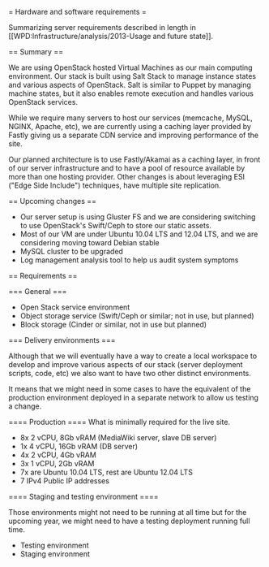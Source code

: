 = Hardware and software requirements =

Summarizing server requirements described in length in [[WPD:Infrastructure/analysis/2013-Usage and future state]].

== Summary ==

We are using OpenStack hosted Virtual Machines as our main computing environment. Our stack is built using Salt Stack to manage instance states and various aspects of OpenStack. Salt is similar to Puppet by managing machine states, but it also enables remote execution and handles various OpenStack services. 

While we require many servers to host our services (memcache, MySQL, NGINX, Apache, etc), we are currently using a caching layer provided by Fastly  giving us a separate CDN service and improving performance of the site.

Our planned architecture is to use Fastly/Akamai as a caching layer,  in front of our server infrastructure and to have a pool of resource available by more than one hosting provider. Other changes is about leveraging ESI ("Edge Side Include") techniques, have multiple site replication.

== Upcoming changes ==

* Our server setup is using Gluster FS and we are considering switching to use OpenStack's Swift/Ceph to store our static assets.
* Most of our VM are under Ubuntu 10.04 LTS and 12.04 LTS, and we are considering moving toward Debian stable
* MySQL cluster to be upgraded
* Log management analysis tool to help us audit system symptoms


== Requirements ==

=== General ===

* Open Stack service environment
* Object storage service (Swift/Ceph or similar; not in use, but planned)
* Block storage (Cinder or similar, not in use but planned)

=== Delivery environments ===

Although that we will eventually have a way to create a local workspace to develop and improve various aspects of our stack (server deployment scripts, code, etc) we also want to have two other distinct environments.

It means that we might need in some cases to have the equivalent of the production environment deployed in a separate network to allow us testing a change.

==== Production ====
What is minimally required for the live site.

* 8x 2 vCPU, 8Gb vRAM (MediaWiki server, slave DB server)
* 1x 4 vCPU, 16Gb vRAM (DB server)
* 4x 2 vCPU, 4Gb vRAM
* 3x 1 vCPU, 2Gb vRAM
* 7x are Ubuntu 10.04 LTS, rest are Ubuntu 12.04 LTS
* 7 IPv4 Public IP addresses


==== Staging and testing environment ====

Those environments might not need to be running at all time but for the upcoming year, we might need to have a testing deployment running full time.

* Testing environment
* Staging environment